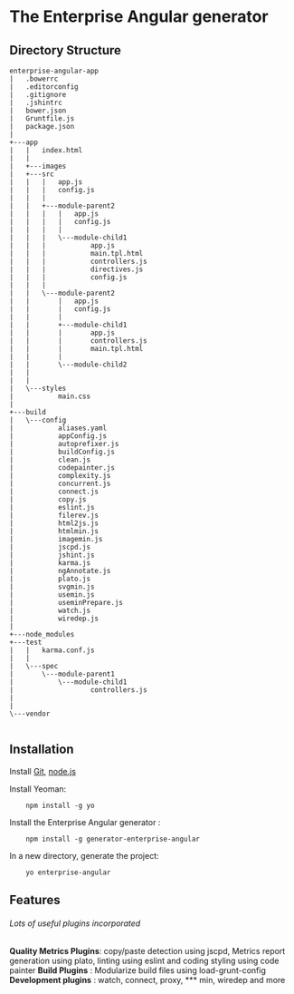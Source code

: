 # The Enterprise Angular generator 

## Directory Structure

```
enterprise-angular-app
|   .bowerrc
|   .editorconfig
|   .gitignore
|   .jshintrc
|   bower.json
|   Gruntfile.js
|   package.json
|   
+---app
|   |   index.html
|   |   
|   +---images
|   +---src
|   |   |   app.js
|   |   |   config.js
|   |   |   
|   |   +---module-parent2
|   |   |   |   app.js
|   |   |   |   config.js
|   |   |   |   
|   |   |   \---module-child1
|   |   |           app.js
|   |   |           main.tpl.html
|   |   |           controllers.js
|   |   |           directives.js
|   |   |           config.js
|   |   |           
|   |   \---module-parent2
|   |       |   app.js
|   |       |   config.js
|   |       |   
|   |       +---module-child1
|   |       |       app.js
|   |       |       controllers.js
|   |       |       main.tpl.html
|   |       |       
|   |       \---module-child2
|   |              
|   |               
|   \---styles
|           main.css
|           
+---build
|   \---config
|           aliases.yaml
|           appConfig.js
|           autoprefixer.js
|           buildConfig.js
|           clean.js
|           codepainter.js
|           complexity.js
|           concurrent.js
|           connect.js
|           copy.js
|           eslint.js
|           filerev.js
|           html2js.js
|           htmlmin.js
|           imagemin.js
|           jscpd.js
|           jshint.js
|           karma.js
|           ngAnnotate.js
|           plato.js
|           svgmin.js
|           usemin.js
|           useminPrepare.js
|           watch.js
|           wiredep.js
|           
+---node_modules
+---test
|   |   karma.conf.js
|   |   
|   \---spec
|       \---module-parent1
|           \---module-child1
|                   controllers.js
|                   
|                   
\---vendor


```


## Installation

Install [Git](http://git-scm.com), [node.js](http://nodejs.org)

Install Yeoman:
```
    npm install -g yo
```
Install the Enterprise Angular generator :
```
    npm install -g generator-enterprise-angular
```

In a new directory, generate the project:
```
    yo enterprise-angular
```

## Features

###### Lots of useful plugins incorporated

**Quality Metrics Plugins**:   copy/paste detection using jscpd, Metrics report generation using plato, linting using eslint and coding styling using code painter
**Build Plugins**   : Modularize build files using load-grunt-config
**Development plugins**   : watch, connect, proxy, *** min, wiredep and more
